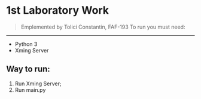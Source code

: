 # 1st Laboratory Work # 
> Emplemented by Tolici Constantin, FAF-193
To run you must need:
-------------------------
* Python 3
* Xming Server

Way to run:
-------------------------
1. Run Xming Server;
2. Run main.py
